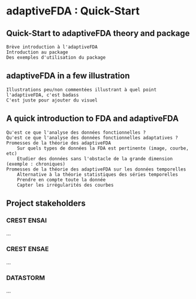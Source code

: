 # adaptiveFDA : Quick-Start

## Quick-Start to adaptiveFDA theory and package

    Brève introduction à l'adaptiveFDA
    Introduction au package
    Des exemples d'utilisation du package

## adaptiveFDA in a few illustration

    Illustrations peu/non commentées illustrant à quel point l'adaptiveFDA, c'est badass
    C'est juste pour ajouter du visuel

## A quick introduction to FDA and adaptiveFDA

    Qu'est ce que l'analyse des données fonctionnelles ?
    Qu'est ce que l'analyse des données fonctionnelles adaptatives ?
    Promesses de la théorie des adaptiveFDA
        Sur quels types de données la FDA est pertinente (image, courbe, etc)
        Etudier des données sans l'obstacle de la grande dimension (exemple : chroniques)
    Promesses de la théorie des adaptiveFDA sur les données temporelles
        Alternative à la théorie statistiques des séries temporelles
        Prendre en compte toute la donnée
        Capter les irrégularités des courbes

## Project stakeholders

### CREST ENSAI

...

### CREST ENSAE

...

### DATASTORM

...

